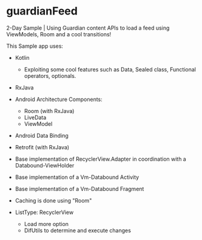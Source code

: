 # guardianFeed
2-Day Sample | Using Guardian content APIs to load a feed using ViewModels, Room and a cool transitions! 

This Sample app uses:

- Kotlin
  - Exploiting some cool features such as Data, Sealed class, Functional operators, optionals.
- RxJava
- Android Architecture Components: 
  - Room (with RxJava)
  - LiveData
  - ViewModel
- Android Data Binding
- Retrofit (with RxJava)

- Base implementation of RecyclerView.Adapter in coordination with a Databound-ViewHolder
- Base implementation of a Vm-Databound Activity
- Base implementation of a Vm-Databound Fragment


- Caching is done using "Room"
- ListType: RecyclerView
  - Load more option
  - DifUtils to determine and execute changes
